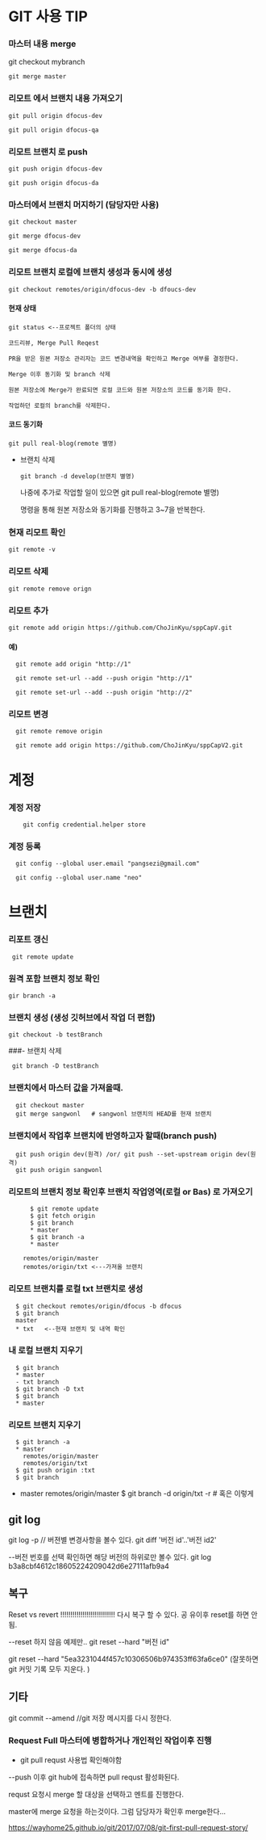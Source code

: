 # GIT 사용 TIP


### 마스터 내용 merge

  git checkout mybranch

    git merge master

### 리모트 에서 브랜치 내용 가져오기 

    git pull origin dfocus-dev

    git pull origin dfocus-qa

### 리모트 브랜치 로 push

    git push origin dfocus-dev

    git push origin dfocus-da

### 마스터에서 브랜치 머지하기 (담당자만 사용)

    git checkout master

    git merge dfocus-dev

    git merge dfocus-da

### 리모트 브랜치 로컬에 브랜치 생성과 동시에 생성

    git checkout remotes/origin/dfocus-dev -b dfoucs-dev


#### 현재 상태 

    git status <--프로젝트 폴더의 상태
  
    코드리뷰, Merge Pull Reqest

    PR을 받은 원본 저장소 관리자는 코드 변경내역을 확인하고 Merge 여부를 결정한다.

    Merge 이후 동기화 및 branch 삭제

    원본 저장소에 Merge가 완료되면 로컬 코드와 원본 저장소의 코드를 동기화 한다.

    작업하던 로컬의 branch를 삭제한다.

#### 코드 동기화
  
    git pull real-blog(remote 별명)

  - 브랜치 삭제
  
        git branch -d develop(브랜치 별명)

      나중에 추가로 작업할 일이 있으면 git pull real-blog(remote 별명) 
    
      명령을 통해 원본 저장소와 동기화를 진행하고 3~7을 반복한다.

### 현재 리모트 확인 

    git remote -v

### 리모트 삭제

    git remote remove orign 

### 리모트 추가 

    git remote add origin https://github.com/ChoJinKyu/sppCapV.git

#### 예)

      git remote add origin "http://1"
    
      git remote set-url --add --push origin "http://1"
    
      git remote set-url --add --push origin "http://2"

### 리모트 변경

      git remote remove origin 
    
      git remote add origin https://github.com/ChoJinKyu/sppCapV2.git



# 계정

### 계정 저장

        git config credential.helper store

### 계정 등록

      git config --global user.email "pangsezi@gmail.com"
    
      git config --global user.name "neo"


# 브랜치

### 리포트 갱신 

     git remote update 

### 원격 포함 브랜치 정보 확인

    gir branch -a

### 브랜치 생성 (생성 깃허브에서 작업 더 편함)

    git checkout -b testBranch

###- 브랜치 삭제

     git branch -D testBranch

### 브랜치에서 마스터 값을 가져올때.

      git checkout master
      git merge sangwonl   # sangwonl 브랜치의 HEAD를 현재 브랜치

### 브랜치에서 작업후 브랜치에 반영하고자 할때(branch push)

      git push origin dev(원격) /or/ git push --set-upstream origin dev(원격)
      git push origin sangwonl

### 리모트의 브랜치 정보 확인후 브랜치 작업영역(로컬 or Bas) 로 가져오기

          $ git remote update 
          $ git fetch origin
          $ git branch
          * master
          $ git branch -a
          * master

        remotes/origin/master
        remotes/origin/txt <---가져올 브랜치 


### 리모트 브랜치를 로컬 txt 브랜치로 생성 

      $ git checkout remotes/origin/dfocus -b dfocus   
      $ git branch    
      master
      * txt   <--현재 브랜치 및 내역 확인 

### 내 로컬 브랜치 지우기
      $ git branch
      * master
      - txt branch 
      $ git branch -D txt
      $ git branch
      * master
### 리모트 브랜치 지우기 
      $ git branch -a
      * master
        remotes/origin/master
        remotes/origin/txt
      $ git push origin :txt
      $ git branch
  * master
    remotes/origin/master
  $ git branch -d origin/txt -r   # 혹은 이렇게


## git log

  git log -p // 버젼별 변경사항을 볼수 있다.
  git diff '버전 id'..'버전 id2'

  --버전 번호를 선택 확인하면 해당 버전의 하위로만 볼수 있다.
  git log b3a8cbf4612c18605224209042d6e27111afb9a4


## 복구
  Reset vs revert   !!!!!!!!!!!!!!!!!!!!!!!!!!!
  다시 복구 할 수 있다. 공 유이후 reset를 하면 안됨.

  --reset 하지 않음 예제만..
  git reset --hard "버전 id" 

  git reset --hard "5ea3231044f457c10306506b974353ff63fa6ce0" (잘못하면 git 커밋 기록 모두 지운다. )

## 기타 
  git commit --amend //git 저장 메시지를 다시 정한다. 


### Request Full 마스터에 병합하거나 개인적인 작업이후 진행 

  - git pull requst 사용법 확인해야함

  --push 이후 git hub에 접속하면 pull requst 활성화된다.

  requst 요청시 merge 할 대상을 선택하고 멘트를 진행한다. 

  master에 merge 요청을 하는것이다. 그럼 담당자가 확인후 merge한다...

  https://wayhome25.github.io/git/2017/07/08/git-first-pull-request-story/

